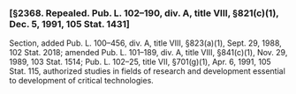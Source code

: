 ### [§2368. Repealed. Pub. L. 102–190, div. A, title VIII, §821(c)(1), Dec. 5, 1991, 105 Stat. 1431] ###

Section, added Pub. L. 100–456, div. A, title VIII, §823(a)(1), Sept. 29, 1988, 102 Stat. 2018; amended Pub. L. 101–189, div. A, title VIII, §841(c)(1), Nov. 29, 1989, 103 Stat. 1514; Pub. L. 102–25, title VII, §701(g)(1), Apr. 6, 1991, 105 Stat. 115, authorized studies in fields of research and development essential to development of critical technologies.